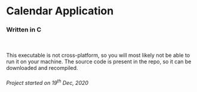 # Calendar Application <br>
### Written in C <br>
<br>
<br>
This executable is not cross-platform,
so you will most likely not be able
to run it on your machine. The source 
code is present in the repo, so it can be 
downloaded and recompiled.

###### Project started on 19<sup>th</sup> Dec, 2020
